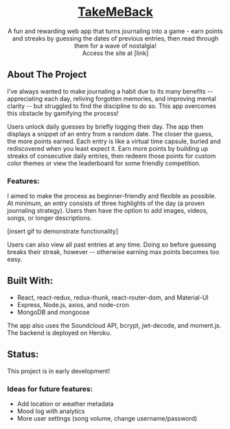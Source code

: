 <a href="https://github.com/CharlesMing02/TakeMeBack"> 
    <!-- Replace with live link -->
    <h1 align="center">TakeMeBack</h1>
</a>
<p align="center">A fun and rewarding web app that turns journaling into a game - earn points and streaks by guessing the dates of previous entries, then read through them for a wave of nostalgia! <br> Access the site at [link] </p>

## About The Project
I've always wanted to make journaling a habit due to its many benefits -- appreciating each day, reliving forgotten memories, and improving mental clarity -- but struggled to find the discipline to do so. This app overcomes this obstacle by gamifying the process! 

Users unlock daily guesses by briefly logging their day. The app then displays a snippet of an entry from a random date. The closer the guess, the more points earned. Each entry is like a virtual time capsule, buried and rediscovered when you least expect it. Earn more points by building up streaks of consecutive daily entries, then redeem those points for custom color themes or view the leaderboard for some friendly competition.

### Features: 
I aimed to make the process as beginner-friendly and flexible as possible. At minimum, an entry consists of three highlights of the day (a proven journaling strategy). Users then have the option to add images, videos, songs, or longer descriptions. 

[insert gif to demonstrate functionality]

Users can also view all past entries at any time. Doing so before guessing breaks their streak, however -- otherwise earning max points becomes too easy.

## Built With:
- React, react-redux, redux-thunk, react-router-dom, and Material-UI
- Express, Node.js, axios, and node-cron
- MongoDB and mongoose

The app also uses the Soundcloud API, bcrypt, jwt-decode, and moment.js. The backend is deployed on Heroku.

## Status:
This project is in early development!

### Ideas for future features:
- Add location or weather metadata
- Mood log with analytics
- More user settings (song volume, change username/password)



